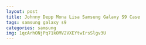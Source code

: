 ```yaml
---
layout: post
title: Johnny Depp Mona Lisa Samsung Galaxy S9 Case
tags: samsung galaxy s9
categories: samsung
img: 1qcArhONjPq71kOMV2VXEYtwIrsSlgv3U
---
```

